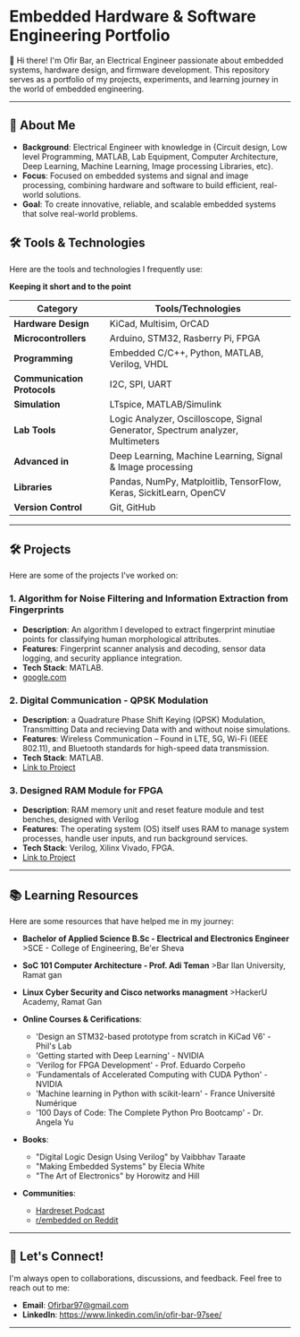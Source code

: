 # Embedded Hardware & Software Engineering Portfolio

👋 Hi there! I'm Ofir Bar, an Electrical Engineer passionate about embedded systems, hardware design, and firmware development. 
This repository serves as a portfolio of my projects, experiments, and learning journey in the world of embedded engineering.

---

## 🚀 About Me

- **Background**: Electrical Engineer with knowledge in {Circuit design, Low level Programming, MATLAB, Lab Equipment, Computer Architecture, Deep Learning, Machine Learning, Image processing Libraries, etc}.
- **Focus**: Focused on embedded systems and signal and image processing, combining hardware and software to build efficient, real-world solutions.
- **Goal**: To create innovative, reliable, and scalable embedded systems that solve real-world problems.

## 🛠️ Tools & Technologies

Here are the tools and technologies I frequently use:

  **Keeping it short and to the point**
  
| **Category**        | **Tools/Technologies**                                                          |
|---------------------|---------------------------------------------------------------------------------|
| **Hardware Design** | KiCad, Multisim, OrCAD                                         |
| **Microcontrollers**| Arduino, STM32, Rasberry Pi, FPGA                                                     |
| **Programming**     | Embedded C/C++, Python, MATLAB, Verilog, VHDL                                            |
| **Communication Protocols**     | I2C, SPI, UART                                          |
| **Simulation**      | LTspice, MATLAB/Simulink                                                        |
| **Lab Tools**       | Logic Analyzer, Oscilloscope, Signal Generator, Spectrum analyzer, Multimeters  |
| **Advanced in**     | Deep Learning, Machine Learning, Signal & Image processing                      |
| **Libraries**       | Pandas, NumPy, Matploitlib, TensorFlow, Keras, SickitLearn, OpenCV              |
| **Version Control** | Git, GitHub                                                             |

---

## 🛠️ Projects

Here are some of the projects I've worked on:

### 1. **Algorithm for Noise Filtering and Information Extraction from Fingerprints**
   - **Description**: An algorithm I developed to extract fingerprint minutiae points for classifying human morphological attributes.
   - **Features**: Fingerprint scanner analysis and decoding, sensor data logging, and security appliance integration.
   - **Tech Stack**: MATLAB.
   - [google.com](#)

### 2. **Digital Communication - QPSK Modulation**
   - **Description**: a Quadrature Phase Shift Keying (QPSK) Modulation, Transmitting Data and recieving Data with and without noise simulations.
   - **Features**: Wireless Communication – Found in LTE, 5G, Wi-Fi (IEEE 802.11), and Bluetooth standards for high-speed data transmission.
   - **Tech Stack**: MATLAB.
   - [Link to Project](https://github.com/OfirBar97/projects/blob/main/QPSK.pdf)

### 3. **Designed RAM Module for FPGA**
   - **Description**: RAM memory unit and reset feature module and test benches, designed with Verilog
   - **Features**: The operating system (OS) itself uses RAM to manage system processes, handle user inputs, and run background services.
   - **Tech Stack**: Verilog, Xilinx Vivado, FPGA.
   - [Link to Project](#)

---

## 📚 Learning Resources

Here are some resources that have helped me in my journey:
- **Bachelor of Applied Science B.Sc - Electrical and Electronics Engineer**
        >SCE - College of Engineering, Be'er Sheva</p>
- **SoC 101 Computer Architecture - Prof. Adi Teman**
        >Bar Ilan University, Ramat gan</p>
- **Linux Cyber Security and Cisco networks managment**
        >HackerU Academy, Ramat Gan</p>

- **Online Courses & Cerifications**:
  - 'Design an STM32-based prototype from scratch in KiCad V6' - Phil's Lab
  - 'Getting started with Deep Learning' - NVIDIA
  - 'Verilog for FPGA Development' - Prof. Eduardo Corpeño
  - 'Fundamentals of Accelerated Computing with CUDA Python' - NVIDIA
  - 'Machine learning in Python with scikit-learn' - France Université Numérique
  - '100 Days of Code: The Complete Python Pro Bootcamp' - Dr. Angela Yu
 
- **Books**:
  - "Digital Logic Design Using Verilog" by Vaibbhav Taraate
  - "Making Embedded Systems" by Elecia White
  - "The Art of Electronics" by Horowitz and Hill  
- **Communities**:
  - [Hardreset Podcast](#)
  - [r/embedded on Reddit](#)

---

## 🤝 Let's Connect!

I'm always open to collaborations, discussions, and feedback. Feel free to reach out to me:

- **Email**: Ofirbar97@gmail.com
- **LinkedIn**: https://www.linkedin.com/in/ofir-bar-97see/

---

